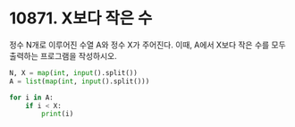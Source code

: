 # 10871. X보다 작은 수

정수 N개로 이루어진 수열 A와 정수 X가 주어진다. 이때, A에서 X보다 작은 수를 모두 출력하는 프로그램을 작성하시오.
```python
N, X = map(int, input().split())
A = list(map(int, input().split()))

for i in A:
    if i < X:
        print(i)
```